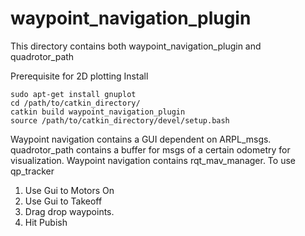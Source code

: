 # waypoint_navigation_plugin

This directory contains both waypoint_navigation_plugin and quadrotor_path

Prerequisite for 2D plotting
Install

```
sudo apt-get install gnuplot
cd /path/to/catkin_directory/
catkin build waypoint_navigation_plugin
source /path/to/catkin_directory/devel/setup.bash
```

Waypoint navigation contains a GUI dependent on ARPL_msgs. quadrotor_path contains a buffer for msgs of a certain odometry for visualization.
Waypoint navigation contains rqt_mav_manager. To use qp_tracker
1. Use Gui to Motors On
2. Use Gui to Takeoff
3. Drag drop waypoints.
4. Hit Pubish
